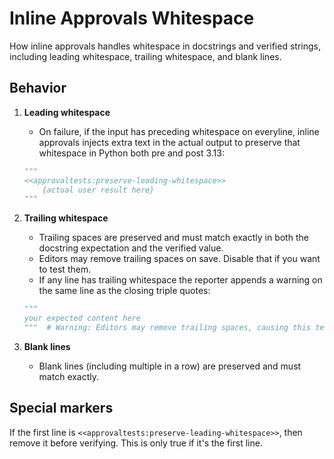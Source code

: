# Inline Approvals Whitespace

How inline approvals handles whitespace in docstrings and verified strings, including leading whitespace, trailing whitespace, and blank lines.

## Behavior
1. **Leading whitespace**
   - On failure, if the input has preceding whitespace on everyline, inline approvals injects extra text in the actual output to preserve that whitespace in Python both pre and post 3.13:
    ```python
    """
    <<approvaltests:preserve-leading-whitespace>>
        {actual user result here}
    """
    ```

2. **Trailing whitespace**
   - Trailing spaces are preserved and must match exactly in both the docstring expectation and the verified value.
   - Editors may remove trailing spaces on save. Disable that if you want to test them.
   - If any line has trailing whitespace the reporter appends a warning on the same line as the closing triple quotes:
   ```python
   """
   your expected content here    
   """  # Warning: Editors may remove trailing spaces, causing this test to fail
   ```

3. **Blank lines**
   - Blank lines (including multiple in a row) are preserved and must match exactly.

## Special markers

If the first line is `<<approvaltests:preserve-leading-whitespace>>`, then remove it before verifying. This is only  true if it's the first line.

